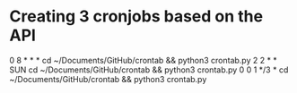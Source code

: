 # Creating 3 cronjobs based on the API
0 8 * * * cd ~/Documents/GitHub/crontab && python3 crontab.py
2 2 * * SUN cd ~/Documents/GitHub/crontab && python3 crontab.py
0 0 1 */3 * cd ~/Documents/GitHub/crontab && python3 crontab.py